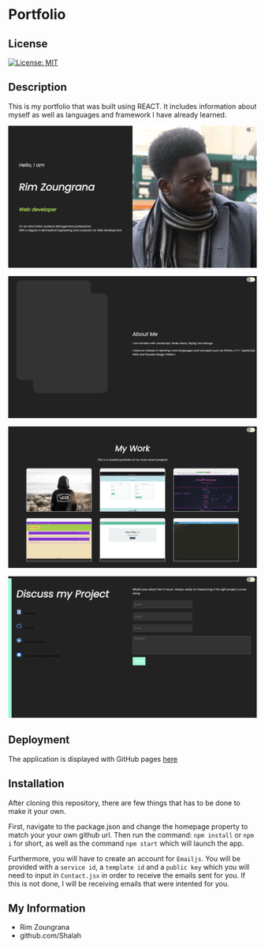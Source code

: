 # Portfolio

## License
[![License: MIT](https://img.shields.io/badge/License-MIT-yellow.svg)](https://opensource.org/licenses/MIT)

## Description
This is my portfolio that was built using REACT. It includes information about myself as well as languages and framework I have already learned. 


![portfolio](./src/img/portfolio-screenshot1.png)

![portfolio](./src/img/portfolio-screenshot2.png)

![portfolio](./src/img/portfolio-screenshot3.png)

![portfolio](./src/img/portfolio-screenshot4.png)
## Deployment
The application is displayed with GitHub pages [here](https://shalah.github.io/my-portfolio/)

## Installation 
After cloning this repository, there are few things that has to be done to make it your own. 

First, navigate to the package.json and change the homepage property to match your your own github url. Then run the command: `npm install` or `npm i` for short, as well as the command `npm start` which will launch the app. 

Furthermore, you will have to create an account for `Emailjs`. You will be provided with a `service id`, a `template id` and a `public key` which you will need to input in `Contact.jsx` in order to receive the emails sent for you. If this is not done, I will be receiving emails that were intented for you. 

## My Information
- Rim Zoungrana
- github.com/Shalah


